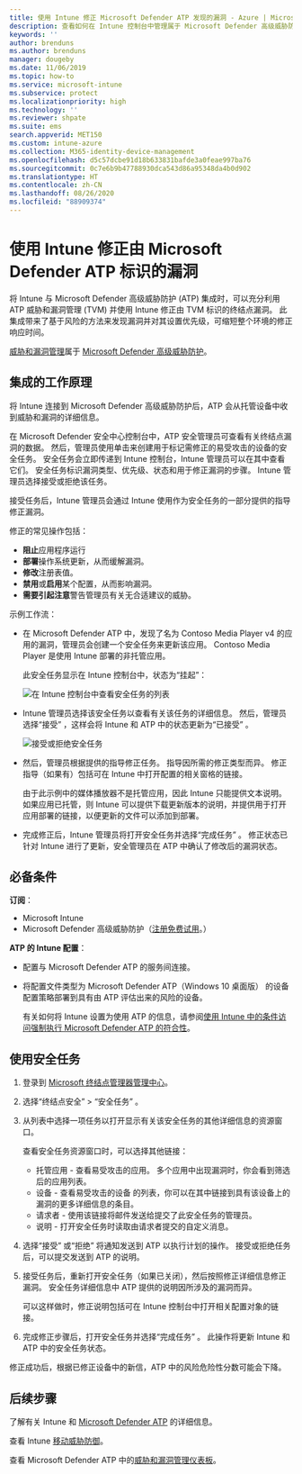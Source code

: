 ```yaml
---
title: 使用 Intune 修正 Microsoft Defender ATP 发现的漏洞 - Azure | Microsoft Docs
description: 查看如何在 Intune 控制台中管理属于 Microsoft Defender 高级威胁防护 (ATP) 的威胁和漏洞管理中的安全任务。
keywords: ''
author: brenduns
ms.author: brenduns
manager: dougeby
ms.date: 11/06/2019
ms.topic: how-to
ms.service: microsoft-intune
ms.subservice: protect
ms.localizationpriority: high
ms.technology: ''
ms.reviewer: shpate
ms.suite: ems
search.appverid: MET150
ms.custom: intune-azure
ms.collection: M365-identity-device-management
ms.openlocfilehash: d5c57dcbe91d18b633831bafde3a0feae997ba76
ms.sourcegitcommit: 0c7e6b9b47788930dca543d86a95348da4b0d902
ms.translationtype: HT
ms.contentlocale: zh-CN
ms.lasthandoff: 08/26/2020
ms.locfileid: "88909374"
---
```

# <a name="use-intune-to-remediate-vulnerabilities-identified-by-microsoft-defender-atp"></a>使用 Intune 修正由 Microsoft Defender ATP 标识的漏洞

将 Intune 与 Microsoft Defender 高级威胁防护 (ATP) 集成时，可以充分利用 ATP 威胁和漏洞管理 (TVM) 并使用 Intune 修正由 TVM 标识的终结点漏洞。 此集成带来了基于风险的方法来发现漏洞并对其设置优先级，可缩短整个环境的修正响应时间。

[威胁和漏洞管理](/windows/security/threat-protection/windows-defender-atp/next-gen-threat-and-vuln-mgt)属于 [Microsoft Defender 高级威胁防护](/windows/security/threat-protection/windows-defender-atp/windows-defender-advanced-threat-protection)。

## <a name="how-integration-works"></a>集成的工作原理

将 Intune 连接到 Microsoft Defender 高级威胁防护后，ATP 会从托管设备中收到威胁和漏洞的详细信息。

在 Microsoft Defender 安全中心控制台中，ATP 安全管理员可查看有关终结点漏洞的数据。 然后，管理员使用单击来创建用于标记需修正的易受攻击的设备的安全任务。 安全任务会立即传递到 Intune 控制台，Intune 管理员可以在其中查看它们。 安全任务标识漏洞类型、优先级、状态和用于修正漏洞的步骤。 Intune 管理员选择接受或拒绝该任务。

接受任务后，Intune 管理员会通过 Intune 使用作为安全任务的一部分提供的指导修正漏洞。

修正的常见操作包括：

- **阻止**应用程序运行
- **部署**操作系统更新，从而缓解漏洞。
- **修改**注册表值。
- **禁用**或**启用**某个配置，从而影响漏洞。
- **需要引起注意**警告管理员有关无合适建议的威胁。

示例工作流：

- 在 Microsoft Defender ATP 中，发现了名为 Contoso Media Player v4 的应用的漏洞，管理员会创建一个安全任务来更新该应用。 Contoso Media Player 是使用 Intune 部署的非托管应用。

  此安全任务显示在 Intune 控制台中，状态为“挂起”：

  ![在 Intune 控制台中查看安全任务的列表](./media/atp-manage-vulnerabilities/temp-security-tasks.png)

- Intune 管理员选择该安全任务以查看有关该任务的详细信息。  然后，管理员选择“接受”  ，这样会将 Intune 和 ATP 中的状态更新为“已接受”  。

  ![接受或拒绝安全任务](./media/atp-manage-vulnerabilities/temp-accept-task.png)

- 然后，管理员根据提供的指导修正任务。 指导因所需的修正类型而异。 修正指导（如果有）包括可在 Intune 中打开配置的相关窗格的链接。

  由于此示例中的媒体播放器不是托管应用，因此 Intune 只能提供文本说明。 如果应用已托管，则 Intune 可以提供下载更新版本的说明，并提供用于打开应用部署的链接，以便更新的文件可以添加到部署。

- 完成修正后，Intune 管理员将打开安全任务并选择“完成任务”  。  修正状态已针对 Intune 进行了更新，安全管理员在 ATP 中确认了修改后的漏洞状态。

## <a name="prerequisites"></a>必备条件  

**订阅**：

- Microsoft Intune  
- Microsoft Defender 高级威胁防护（[注册免费试用](https://www.microsoft.com/WindowsForBusiness/windows-atp?ocid=docs-wdatp-main-abovefoldlink)。）

**ATP 的 Intune 配置**：

- 配置与 Microsoft Defender ATP 的服务间连接。
- 将配置文件类型为 Microsoft Defender ATP（Windows 10 桌面版）  的设备配置策略部署到具有由 ATP 评估出来的风险的设备。

  有关如何将 Intune 设置为使用 ATP 的信息，请参阅[使用 Intune 中的条件访问强制执行 Microsoft Defender ATP 的符合性](advanced-threat-protection-configure.md#enable-microsoft-defender-atp-in-intune)。

## <a name="work-with-security-tasks"></a>使用安全任务

1. 登录到 [Microsoft 终结点管理器管理中心](https://go.microsoft.com/fwlink/?linkid=2109431)。

2. 选择“终结点安全”   > “安全任务”  。

3. 从列表中选择一项任务以打开显示有关该安全任务的其他详细信息的资源窗口。

   查看安全任务资源窗口时，可以选择其他链接：

   - 托管应用 - 查看易受攻击的应用。 多个应用中出现漏洞时，你会看到筛选后的应用列表。
   - 设备 - 查看易受攻击的设备  的列表，你可以在其中链接到具有该设备上的漏洞的更多详细信息的条目。
   - 请求者 - 使用该链接将邮件发送给提交了此安全任务的管理员。
   - 说明 - 打开安全任务时读取由请求者提交的自定义消息。

4. 选择“接受”  或“拒绝”  将通知发送到 ATP 以执行计划的操作。 接受或拒绝任务后，可以提交发送到 ATP 的说明。

5. 接受任务后，重新打开安全任务（如果已关闭），然后按照修正详细信息修正漏洞。 安全任务详细信息中 ATP 提供的说明因所涉及的漏洞而异。

   可以这样做时，修正说明包括可在 Intune 控制台中打开相关配置对象的链接。

6. 完成修正步骤后，打开安全任务并选择“完成任务”  。  此操作将更新 Intune 和 ATP 中的安全任务状态。

修正成功后，根据已修正设备中的新信，ATP 中的风险危险性分数可能会下降。

## <a name="next-steps"></a>后续步骤

了解有关 Intune 和 [Microsoft Defender ATP](advanced-threat-protection.md) 的详细信息。

查看 Intune [移动威胁防御](mobile-threat-defense.md)。

查看 Microsoft Defender ATP 中的[威胁和漏洞管理仪表板](/windows/security/threat-protection/windows-defender-atp/tvm-dashboard-insights)。